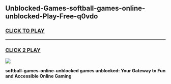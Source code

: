 
## Unblocked-Games-softball-games-online-unblocked-Play-Free-q0vdo
<h3>
<a href="https://premium76.site?title=softball-games-online-unblocked&ref=10A">CLICK TO PLAY</a></h3>
<hr>

<h3>
<a href="https://premium76.site?title=softball-games-online-unblocked&ref=10A">CLICK 2 PLAY</a>
  
</h3>

<a href="https://premium76.site?title=softball-games-online-unblocked&ref=10A"><img src="https://clearcache.store/games.png"></a>


**softball-games-online-unblocked games unblocked: Your Gateway to Fun and Accessible Online Gaming**
